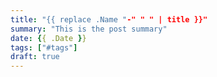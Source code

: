 ```yaml
---
title: "{{ replace .Name "-" " " | title }}"
summary: "This is the post summary"
date: {{ .Date }}
tags: ["#tags"]
draft: true
---
```


